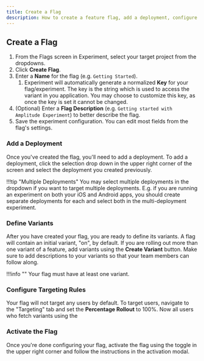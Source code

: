 ```yaml
---
title: Create a Flag
description: How to create a feature flag, add a deployment, configure targeting rules, and activate the feature flag.
---
```


## Create a Flag

1. From the Flags screen in Experiment, select your target project from the dropdowns.
2. Click **Create Flag**.
3. Enter a **Name** for the flag (e.g. `Getting Started`).
   1. Experiment will automatically generate a normalized **Key** for your flag/experiment. The key is the string which is used to access the variant in you application. You may choose to customize this key, as once the key is set it cannot be changed.
4. (Optional) Enter a **Flag Description** (e.g. `Getting started with Amplitude Experiment`) to better describe the flag.
5. Save the experiment configuration. You can edit most fields from the flag's settings.

### Add a Deployment

Once you've created the flag, you'll need to add a deployment. To add a deployment, click the selection drop down in the upper right corner of the screen and select the deployment you created previously.

!!!tip "Multiple Deployments"
    You may select multiple deployments in the dropdown if you want to target multiple deployments. E.g. if you are running an experiment on both your iOS and Android apps, you should create separate deployments for each and select both in the multi-deployment experiment.

### Define Variants

After you have created your flag, you are ready to define its variants. A flag will contain an initial variant, "on", by default. If you are rolling out more than one variant of a feature, add variants using the **Create Variant** button. Make sure to add descriptions to your variants so that your team members can follow along.

!!!info ""
    Your flag must have at least one variant.

### Configure Targeting Rules

Your flag will not target any users by default. To target users, navigate to the "Targeting" tab and set the **Percentage Rollout** to 100%. Now all users who fetch variants using the

### Activate the Flag

Once you're done configuring your flag, activate the flag using the toggle in the upper right corner and follow the instructions in the activation modal.
